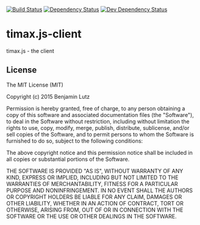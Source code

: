 [![Build Status](https://travis-ci.org/benjaminlutz/timax.js-client.svg)](https://travis-ci.org/benjaminlutz/timax.js-client)
[![Dependency Status](https://david-dm.org/benjaminlutz/timax.js-client/status.png)](https://david-dm.org/benjaminlutz/timax.js-client)
[![Dev Dependency Status](https://david-dm.org/benjaminlutz/timax.js-client/dev-status.png)](https://david-dm.org/benjaminlutz/timax.js-client)

# timax.js-client
timax.js - the client

## License
The MIT License (MIT)

Copyright (c) 2015 Benjamin Lutz

Permission is hereby granted, free of charge, to any person obtaining a copy
of this software and associated documentation files (the "Software"), to deal
in the Software without restriction, including without limitation the rights
to use, copy, modify, merge, publish, distribute, sublicense, and/or sell
copies of the Software, and to permit persons to whom the Software is
furnished to do so, subject to the following conditions:

The above copyright notice and this permission notice shall be included in all
copies or substantial portions of the Software.

THE SOFTWARE IS PROVIDED "AS IS", WITHOUT WARRANTY OF ANY KIND, EXPRESS OR
IMPLIED, INCLUDING BUT NOT LIMITED TO THE WARRANTIES OF MERCHANTABILITY,
FITNESS FOR A PARTICULAR PURPOSE AND NONINFRINGEMENT. IN NO EVENT SHALL THE
AUTHORS OR COPYRIGHT HOLDERS BE LIABLE FOR ANY CLAIM, DAMAGES OR OTHER
LIABILITY, WHETHER IN AN ACTION OF CONTRACT, TORT OR OTHERWISE, ARISING FROM,
OUT OF OR IN CONNECTION WITH THE SOFTWARE OR THE USE OR OTHER DEALINGS IN THE
SOFTWARE.

